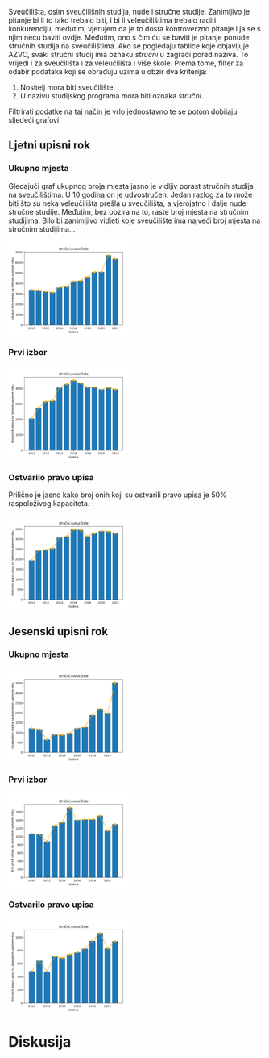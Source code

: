 Sveučilišta, osim sveučilišnih studija, nude i stručne studije. Zanimljivo je pitanje bi li to tako trebalo biti, i bi li veleučilištima trebalo raditi konkurenciju, međutim, vjerujem da je to dosta kontroverzno pitanje i ja se s njim neću baviti ovdje. Međutim, ono s čim ću se baviti je pitanje ponude stručnih studija na sveučilištima. Ako se pogledaju tablice koje objavljuje AZVO, svaki stručni studij ima oznaku _stručni_ u zagradi pored naziva. To vrijedi i za sveučilišta i za veleučilišta i više škole. Prema tome, filter za odabir podataka koji se obrađuju uzima u obzir dva kriterija:

1. Nositelj mora biti sveučilište.
2. U nazivu studijskog programa mora biti oznaka _stručni_.

Filtrirati podatke na taj način je vrlo jednostavno te se potom dobijaju sljedeći grafovi.

## Ljetni upisni rok

### Ukupno mjesta

Gledajući graf ukupnog broja mjesta jasno je vidljiv porast stručnih studija na sveučilištima. U 10 godina on je udvostručen. Jedan razlog za to može biti što su neka veleučilišta prešla u sveučilišta, a vjerojatno i dalje nude stručne studije. Međutim, bez obzira na to, raste broj mjesta na stručnim studijima. Bilo bi zanimljivo vidjeti koje sveučilište ima najveći broj mjesta na stručnim studijima...

<img src="/rezultati/slike/sveucilisni_strucni/ukupno_mjesta-ljetni-rok-2010-2022.png" width="50%" align="center" alt="" />

### Prvi izbor

<img src="/rezultati/slike/sveucilisni_strucni/prvi_izbor-ljetni-rok-2010-2022.png" width="50%" align="center" alt="" />

### Ostvarilo pravo upisa

Prilično je jasno kako broj onih koji su ostvarili pravo upisa je 50% raspoloživog kapaciteta.

<img src="/rezultati/slike/sveucilisni_strucni/ostvarilo_pravo_upisa-ljetni-rok-2010-2022.png" width="50%" align="center" alt="" />

## Jesenski upisni rok

### Ukupno mjesta

<img src="/rezultati/slike/sveucilisni_strucni/ukupno_mjesta-jesenski-rok-2010-2022.png" width="50%" align="center" alt="" />

### Prvi izbor

<img src="/rezultati/slike/sveucilisni_strucni/prvi_izbor-jesenski-rok-2010-2022.png" width="50%" align="center" alt="" />

### Ostvarilo pravo upisa

<img src="/rezultati/slike/sveucilisni_strucni/ostvarilo_pravo_upisa-jesenski-rok-2010-2022.png" width="50%" align="center" alt="" />


# Diskusija


